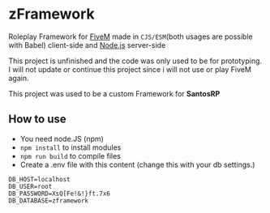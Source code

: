 # zFramework
Roleplay Framework for [FiveM](https://github.com/citizenfx/fivem) made in `CJS/ESM`(both usages are possible with Babel) client-side and [Node.js](https://nodejs.org/en/) server-side

This project is unfinished and the code was only used to be for prototyping. I will not update or continue this project since i will not use or play FiveM again.

This project was used to be a custom Framework for **SantosRP**

## How to use
- You need node.JS (npm)
- `npm install` to install modules
- `npm run build` to compile files
- Create a .env file with this content (change this with your db settings.)
```
DB_HOST=localhost
DB_USER=root
DB_PASSWORD=XsQ[Fe!&!}ft.7x6
DB_DATABASE=zframework
```
